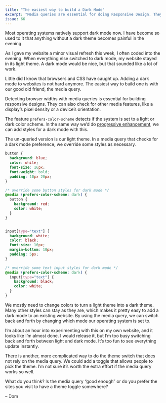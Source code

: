 ```yaml
---
title: "The easiest way to build a Dark Mode"
excerpt: "Media queries are essential for doing Responsive Design. They can test for many features beyond browser width. We can use one of them to build a dark mode."
issue: 66
---
```

Most operating systems natively support dark mode now. I have become so used to it that anything without a dark theme becomes painful in the evening.

As I gave my website a minor visual refresh this week, I often coded into the evening. When everything else switched to dark mode, my website stayed in its light theme. A dark mode would be nice, but that sounded like a lot of work.

Little did I know that browsers and CSS have caught up. Adding a dark mode to websites is not hard anymore. The easiest way to build one is with our good old friend, the media query.

Detecting browser widths with media queries is essential for building responsive designs. They can also check for other media features, like a display’s pixel density or a device’s orientation.

The feature `prefers-color-scheme` detects if the system is set to a light or dark color scheme. In the same way we’d do [progressive enhancement](/newsletter/archive/progressive-enhancement-with-at-supports), we can add styles for a dark mode with this.

The un-queried version is our light theme. In a media query that checks for a dark mode preference, we override some styles as necessary.

```css
button {
  background: blue;
  color: white;
  font-size: 16px;
  font-weight: bold;
  padding: 10px 20px;
}

/* override some button styles for dark mode */
@media (prefers-color-scheme: dark) {
  button {
    background: red;
    color: white;
  }
}


input[type="text"] {
  background: white;
  color: black;
  font-size: 16px;
  margin-bottom: 10px;
  padding: 5px;
}

/* override some text input styles for dark mode */
@media (prefers-color-scheme: dark) {
  input[type="text"] {
    background: black;
    color: white;
  }
}
```

We mostly need to change colors to turn a light theme into a dark theme. Many other styles can stay as they are, which makes it pretty easy to add a dark mode to an existing website. By using the media query, we can switch back and forth by changing which mode our operating system is set to.

I’m about an hour into experimenting with this on my own website, and it looks like I’m almost done. I would release it, but I’m too busy switching back and forth between light and dark mode. It’s too fun to see everything update instantly.

There is another, more complicated way to do the theme switch that does not rely on the media query. We could add a toggle that allows people to pick the theme. I’m not sure it’s worth the extra effort if the media query works so well.

What do you think? Is the media query “good enough” or do you prefer the sites you visit to have a theme toggle somewhere?

– Dom